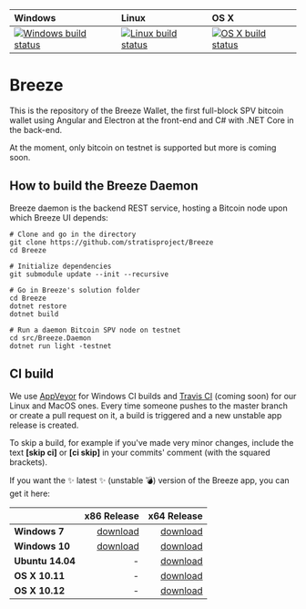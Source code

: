 | Windows | Linux | OS X |
| :---- | :------ | :---- |
[![Windows build status][1]][2] | [![Linux build status][3]][4] | [![OS X build status][5]][6] | 

[1]: https://ci.appveyor.com/api/projects/status/j1evinfefeetctvk?svg=true
[2]: https://ci.appveyor.com/project/stratis/breeze
[3]: https://travis-ci.org/stratisproject/Breeze.svg?branch=master
[4]: https://travis-ci.org/stratisproject/Breeze
[5]: https://travis-ci.org/stratisproject/Breeze.svg?branch=master
[6]: https://travis-ci.org/stratisproject/Breeze


# Breeze

This is the repository of the Breeze Wallet, the first full-block SPV bitcoin wallet using Angular and Electron at the front-end and C# with .NET Core in the back-end.

At the moment, only bitcoin on testnet is supported but more is coming soon. 

## How to build the Breeze Daemon

Breeze daemon is the backend REST service, hosting a Bitcoin node upon which Breeze UI depends:

```
# Clone and go in the directory
git clone https://github.com/stratisproject/Breeze
cd Breeze

# Initialize dependencies
git submodule update --init --recursive

# Go in Breeze's solution folder
cd Breeze
dotnet restore
dotnet build

# Run a daemon Bitcoin SPV node on testnet
cd src/Breeze.Daemon
dotnet run light -testnet
```

CI build
-----------

We use [AppVeyor](https://www.appveyor.com/) for Windows CI builds and [Travis CI](https://travis-ci.org/) (coming soon) for our Linux and MacOS ones.
Every time someone pushes to the master branch or create a pull request on it, a build is triggered and a new unstable app release is created.

To skip a build, for example if you've made very minor changes, include the text **[skip ci]** or **[ci skip]** in your commits' comment (with the squared brackets).

If you want the :sparkles: latest :sparkles: (unstable :bomb:) version of the Breeze app, you can get it here: 

|    | x86 Release | x64 Release |
|:---|----------------:|------------------:|
|**Windows 7**| [download][7] | [download][8] | 
|**Windows 10**| [download][9] | [download][10] | 
|**Ubuntu 14.04**| - | [download][11] | 
|**OS X 10.11**| - | [download][12] | 
|**OS X 10.12**| - | [download][13] | 


[7]: https://ci.appveyor.com/api/projects/stratis/breeze/artifacts/breeze_out/breeze-win7-x86-Release.zip?job=Environment%3A%20win_runtime%3Dwin7-x86%3B%20Configuration%3A%20Release
[8]: https://ci.appveyor.com/api/projects/stratis/breeze/artifacts/breeze_out/breeze-win7-x64-Release.zip?job=Environment%3A%20win_runtime%3Dwin7-x64%3B%20Configuration%3A%20Release
[9]: https://ci.appveyor.com/api/projects/stratis/breeze/artifacts/breeze_out/breeze-win10-x86-Release.zip?job=Environment%3A%20win_runtime%3Dwin10-x86%3B%20Configuration%3A%20Release
[10]: https://ci.appveyor.com/api/projects/stratis/breeze/artifacts/breeze_out/breeze-win10-x64-Release.zip?job=Environment%3A%20win_runtime%3Dwin10-x64%3B%20Configuration%3A%20Release
[11]: https://github.com/stratisproject/Breeze/releases/download/cd-unstable/breeze-ubuntu.14.04-x64-Release.zip
[12]: https://github.com/stratisproject/Breeze/releases/download/cd-unstable/breeze-osx.10.11-x64-Release.zip
[13]: https://github.com/stratisproject/Breeze/releases/download/cd-unstable/breeze-osx.10.12-x64-Release.zip


